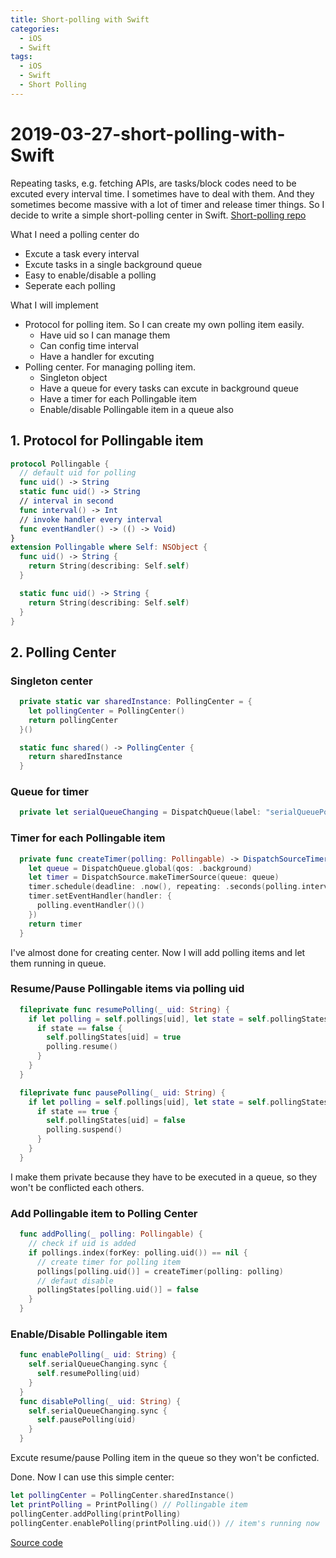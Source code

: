 ```yaml
---
title: Short-polling with Swift
categories:
  - iOS
  - Swift
tags:
  - iOS
  - Swift
  - Short Polling
---
```


# 2019-03-27-short-polling-with-Swift

Repeating tasks, e.g. fetching APIs, are tasks/block codes need to be excuted every interval time. I sometimes have to deal with them. And they sometimes become massive with a lot of timer and release timer things. So I decide to write a simple short-polling center in Swift. [Short-polling repo](https://github.com/tuledev/short-polling)

What I need a polling center do

* Excute a task every interval
* Excute tasks in a single background queue
* Easy to enable/disable a polling
* Seperate each polling

What I will implement

* Protocol for polling item. So I can create my own polling item easily.
  * Have uid so I can manage them
  * Can config time interval
  * Have a handler for excuting
* Polling center. For managing polling item.
  * Singleton object
  * Have a queue for every tasks can excute in background queue
  * Have a timer for each Pollingable item
  * Enable/disable Pollingable item in a queue also

## 1. Protocol for Pollingable item

```swift
protocol Pollingable {
  // default uid for polling
  func uid() -> String
  static func uid() -> String
  // interval in second
  func interval() -> Int
  // invoke handler every interval
  func eventHandler() -> (() -> Void)
}
extension Pollingable where Self: NSObject {
  func uid() -> String {
    return String(describing: Self.self)
  }

  static func uid() -> String {
    return String(describing: Self.self)
  }
}
```

## 2. Polling Center

### Singleton center

```swift
  private static var sharedInstance: PollingCenter = {
    let pollingCenter = PollingCenter()
    return pollingCenter
  }()

  static func shared() -> PollingCenter {
    return sharedInstance
  }
```

### Queue for timer

```swift
  private let serialQueueChanging = DispatchQueue(label: "serialQueuePollingCenter")
```

### Timer for each Pollingable item

```swift
  private func createTimer(polling: Pollingable) -> DispatchSourceTimer {
    let queue = DispatchQueue.global(qos: .background)
    let timer = DispatchSource.makeTimerSource(queue: queue)
    timer.schedule(deadline: .now(), repeating: .seconds(polling.interval()))
    timer.setEventHandler(handler: {
      polling.eventHandler()()
    })
    return timer
  }
```

I've almost done for creating center. Now I will add polling items and let them running in queue.

### Resume/Pause Pollingable items via polling uid

```swift
  fileprivate func resumePolling(_ uid: String) {
    if let polling = self.pollings[uid], let state = self.pollingStates[uid] {
      if state == false {
        self.pollingStates[uid] = true
        polling.resume()
      }
    }
  }

  fileprivate func pausePolling(_ uid: String) {
    if let polling = self.pollings[uid], let state = self.pollingStates[uid] {
      if state == true {
        self.pollingStates[uid] = false
        polling.suspend()
      }
    }
  }
```

I make them private because they have to be executed in a queue, so they won't be conflicted each others.

### Add Pollingable item to Polling Center

```swift
  func addPolling(_ polling: Pollingable) {
    // check if uid is added
    if pollings.index(forKey: polling.uid()) == nil {
      // create timer for polling item
      pollings[polling.uid()] = createTimer(polling: polling)
      // defaut disable
      pollingStates[polling.uid()] = false
    }
  }
```

### Enable/Disable Pollingable item

```swift
  func enablePolling(_ uid: String) {
    self.serialQueueChanging.sync {
      self.resumePolling(uid)
    }
  }
  func disablePolling(_ uid: String) {
    self.serialQueueChanging.sync {
      self.pausePolling(uid)
    }
  }
```

Excute resume/pause Polling item in the queue so they won't be conficted.

Done. Now I can use this simple center:

```swift
let pollingCenter = PollingCenter.sharedInstance()
let printPolling = PrintPolling() // Pollingable item
pollingCenter.addPolling(printPolling)
pollingCenter.enablePolling(printPolling.uid()) // item's running now
```

[Source code](https://github.com/tuledev/short-polling)

